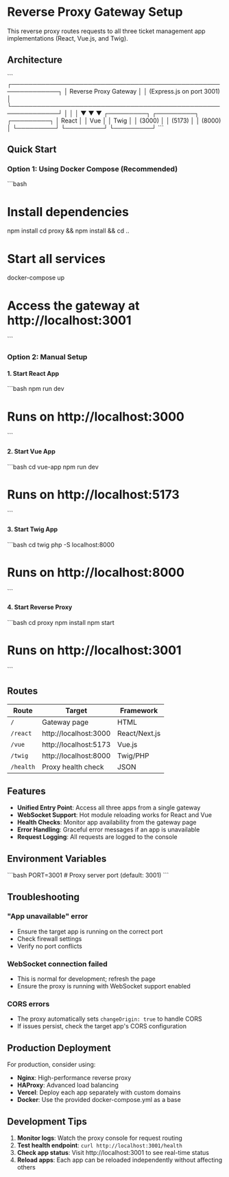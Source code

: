 # Reverse Proxy Gateway Setup

This reverse proxy routes requests to all three ticket management app implementations (React, Vue.js, and Twig).

## Architecture

\`\`\`
┌─────────────────────────────────────────────────────────────┐
│                    Reverse Proxy Gateway                     │
│                    (Express.js on port 3001)                 │
└─────────────────────────────────────────────────────────────┘
         │                    │                    │
         ▼                    ▼                    ▼
    ┌─────────┐          ┌─────────┐          ┌─────────┐
    │  React  │          │   Vue   │          │  Twig   │
    │ (3000)  │          │ (5173)  │          │ (8000)  │
    └─────────┘          └─────────┘          └─────────┘
\`\`\`

## Quick Start

### Option 1: Using Docker Compose (Recommended)

\`\`\`bash
# Install dependencies
npm install
cd proxy && npm install && cd ..

# Start all services
docker-compose up

# Access the gateway at http://localhost:3001
\`\`\`

### Option 2: Manual Setup

#### 1. Start React App
\`\`\`bash
npm run dev
# Runs on http://localhost:3000
\`\`\`

#### 2. Start Vue App
\`\`\`bash
cd vue-app
npm run dev
# Runs on http://localhost:5173
\`\`\`

#### 3. Start Twig App
\`\`\`bash
cd twig
php -S localhost:8000
# Runs on http://localhost:8000
\`\`\`

#### 4. Start Reverse Proxy
\`\`\`bash
cd proxy
npm install
npm start
# Runs on http://localhost:3001
\`\`\`

## Routes

| Route | Target | Framework |
|-------|--------|-----------|
| `/` | Gateway page | HTML |
| `/react` | http://localhost:3000 | React/Next.js |
| `/vue` | http://localhost:5173 | Vue.js |
| `/twig` | http://localhost:8000 | Twig/PHP |
| `/health` | Proxy health check | JSON |

## Features

- **Unified Entry Point**: Access all three apps from a single gateway
- **WebSocket Support**: Hot module reloading works for React and Vue
- **Health Checks**: Monitor app availability from the gateway page
- **Error Handling**: Graceful error messages if an app is unavailable
- **Request Logging**: All requests are logged to the console

## Environment Variables

\`\`\`bash
PORT=3001  # Proxy server port (default: 3001)
\`\`\`

## Troubleshooting

### "App unavailable" error
- Ensure the target app is running on the correct port
- Check firewall settings
- Verify no port conflicts

### WebSocket connection failed
- This is normal for development; refresh the page
- Ensure the proxy is running with WebSocket support enabled

### CORS errors
- The proxy automatically sets `changeOrigin: true` to handle CORS
- If issues persist, check the target app's CORS configuration

## Production Deployment

For production, consider using:
- **Nginx**: High-performance reverse proxy
- **HAProxy**: Advanced load balancing
- **Vercel**: Deploy each app separately with custom domains
- **Docker**: Use the provided docker-compose.yml as a base

## Development Tips

1. **Monitor logs**: Watch the proxy console for request routing
2. **Test health endpoint**: `curl http://localhost:3001/health`
3. **Check app status**: Visit http://localhost:3001 to see real-time status
4. **Reload apps**: Each app can be reloaded independently without affecting others
